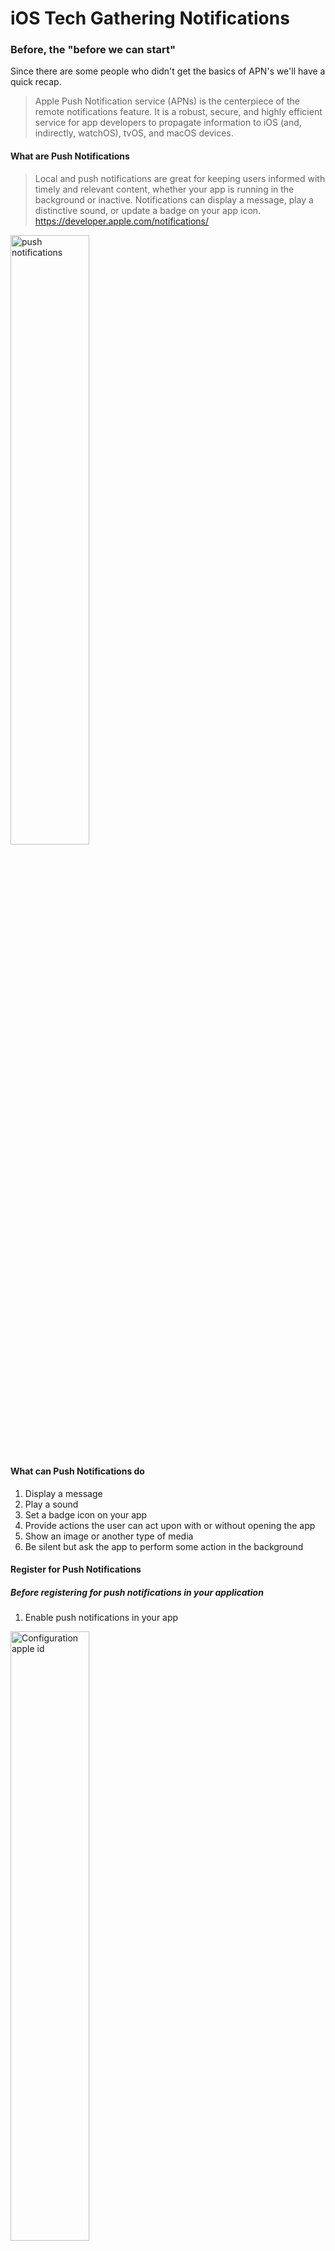 # iOS Tech Gathering Notifications

### Before, the "before we can start"

Since there are some people who didn't get the basics of APN's we'll have a quick recap.

> Apple Push Notification service (APNs) is the centerpiece of the remote notifications feature.
It is a robust, secure, and highly efficient service for app developers to propagate information to iOS (and, indirectly, watchOS), tvOS, and macOS devices.

#### What are Push Notifications

> Local and push notifications are great for keeping users informed with timely and relevant content, whether your app is running in the background or inactive. Notifications can display a message, play a distinctive sound, or update a badge on your app icon.
https://developer.apple.com/notifications/

<img src="images/pushnotifications_example.png" alt="push notifications" width="50%">

#### What can Push Notifications do

1. Display a message
2. Play a sound
3. Set a badge icon on your app
4. Provide actions the user can act upon with or without opening the app
5. Show an image or another type of media
6. Be silent but ask the app to perform some action in the background


#### Register for Push Notifications

##### Before registering for push notifications in your application

1. Enable push notifications in your app

  <img src="images/Membercenter_apple_id_configuration.png" alt="Configuration apple id" width="50%">

2. Add SSL Certificates to apple id

  <img src="images/Membercenter_pushnotification_certificates.png" alt="Configuration apple id" width="50%">
  * Download the certificates / make sure they are in your KeyChain

3. Export the `.p12` certificate to use in development / production

  <img src="images/Keychain_pushnotification_certificates.png" alt="Configuration apple id" width="50%">

  <img src="images/Keychain_pushnotification_export_certificates.png" alt="Configuration apple id" width="50%">
  * And send it to the web developers. They will know what to do with this / they should!


##### After registering for push notifications in your application

1. `Capabilities`
  * `Push Notifications`
  * `Background Modes`
    * `info.plist` will be updated to ask with `Required background modes`
2. `AppDelegate.swift`
  * Registering for push notifications
    * What's the good way to do this: https://techcrunch.com/2014/04/04/the-right-way-to-ask-users-for-ios-permissions/
  * Authorization
3. `Provisioning`

#### Code examples

```java
  let notificationTypes: UNAuthorizationOptions = [.alert, .badge, .sound]
        let center = UNUserNotificationCenter.current()

        center.requestAuthorization(options: notificationTypes) { (granted, error) in
            if granted {
                print("Granted")
            } else {
                print("Not granted")
            }
        }

        UIApplication.shared.registerForRemoteNotifications()
```


```java
  func application(_ application: UIApplication, didRegisterForRemoteNotificationsWithDeviceToken deviceToken: Data) {
    // This method is called when registration of notifications succeeded
    // This will be the method were you send the uuid to the backend
 }

 func application(_ application: UIApplication, didReceiveRemoteNotification userInfo: [AnyHashable : Any], fetchCompletionHandler completionHandler: @escaping (UIBackgroundFetchResult) -> Void) {
    // This is the method which is called when the app is opened by the notification
}

func application(_ application: UIApplication, didFailToRegisterForRemoteNotificationsWithError error: Error) {
    // This method is called when registration for notifications failed
}

func userNotificationCenter(_ center: UNUserNotificationCenter,
                         willPresent notification: UNNotification,
               withCompletionHandler completionHandler: @escaping (UNNotificationPresentationOptions) -> Void) {
    // This method is called when a notification arrived when the app was in foreground
}
 ```

 <img src="images/gif_notification.jpg" alt="push notifications purpose" width="50%">

## Working with Custom notifications

### Before we start

There are some things you should know before we can start to live coding.

* Setup a project with Push notifications
  * Provisioning
  * Authorization

This project is setup with a deployment target of iOS 10. Some of the use cases
explained are only usable in iOS 11 and later.

### Notification Service Extension
> An object that modifies the content of a remote notification before it is delivered to the user.
https://developer.apple.com/documentation/usernotifications/unnotificationserviceextension

1. Create a new extension
  * `Notification Service Extension`
2. Activate the Extension
3. Modify your Push Notification Payload
4. Handle the Payload

#### Used Payload

```json
{
  "aps": {
    "alert": {
      "title": "Happy Jonah Hill",
      "subtitle": "Excited",
      "body": "👏"
    },
    "mutable-content": 1,
    "sound": "default",
    "badge": 0,
    "category": "GIF"
  },
  "url": "https://thumbs.gfycat.com/AggressiveNaiveKillerwhale-size_restricted.gif"
}
```

Not all parameters are needed for this use case. But you have to make sure that.
`mutable-content` is set to `1`.

### Notification Content Extension

>An object that presents a custom interface for a delivered local or remote notification
https://developer.apple.com/documentation/usernotificationsui/unnotificationcontentextension

1. Create a new extension
  * `Notification Content Extension`
2. Activate the extension
3. Modify your Push Notification Payload
4. Modify your `.plist`
  * Edit the `UNNotificationExtensionCategory` to the `category` which was added in your Payload
  * Edit the `UNNotificationExtensionDefaultContentHidden` (optional)

#### Used Payload

```json
{
  "aps": {
    "alert": {
      "title": "Brownies",
      "subtitle": "Delicious",
      "body": "Mmmmh delicious brownies"
    },
    "mutable-content": 1,
    "sound": "default",
    "badge": 0,
    "category": "GROCERY"
  },
  "url": "https://s3-us-west-2.amazonaws.com/notificationvideos/recipe2.mp4"
}
```

### UNNotificationAction

> A task to perform in response to a delivered notification
https://developer.apple.com/documentation/usernotifications/unnotificationaction


### Hidden Notification Content

> Hidden content is new to iOS 11. Users can now go into their settings and turn notification previews off. This means that users only see the text “notification”, as opposed to the substantive notification contents.

### Debug Notification Extensions

1. Run target
2. Select Debug > Attach to process by PID or name
3. Select your extension you want to debug
4. Trigger the notification


### Sources

* Creating Rich Custom UI Notifications: Craig Clayton
  * https://academy.realm.io/posts/try-swift-nyc-2017-craig-clayton-creating-rich-custom-ui-notifications/
* Creating iOS Rich Push Notifications
  * https://www.pluralsight.com/guides/creating-ios-rich-push-notifications
* iOS 10 notifications with attachments and much more
  * https://medium.com/@prianka.kariat/ios-10-notifications-with-attachments-and-much-more-169a7405ddaf
* iOS remote push notifications in a nutshell
  * https://medium.com/flawless-app-stories/ios-remote-push-notifications-in-a-nutshell-d05f5ccac252

### Tools

* NWPusher
  * https://github.com/noodlewerk/NWPusher
* EasyAPNS
  * https://itunes.apple.com/be/app/easy-apns-provider-push-notification-service-testing-tool/id989622350?mt=12
